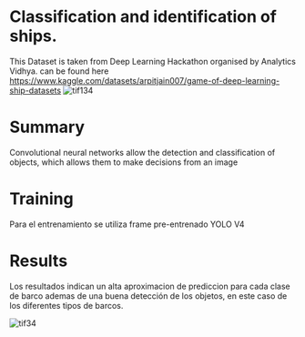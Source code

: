 # Classification and identification of ships.
This Dataset is taken from Deep Learning Hackathon organised by Analytics Vidhya.
can be found here https://www.kaggle.com/datasets/arpitjain007/game-of-deep-learning-ship-datasets
![tif134](https://user-images.githubusercontent.com/77253306/172779838-4a206beb-6b70-441a-8bb6-cf2ee9b07b5c.png)

# Summary
Convolutional neural networks allow the detection and classification of objects, which allows them to make decisions from an image

# Training

Para el entrenamiento se utiliza frame pre-entrenado YOLO V4

# Results

Los resultados indican un alta aproximacion de prediccion para cada clase de barco ademas de una buena detección de los objetos, en este caso de los diferentes tipos de barcos.

![tif34](https://user-images.githubusercontent.com/77253306/172780481-b48d0366-a90a-46a3-b5f4-ab4ebe6a3fe2.png)
